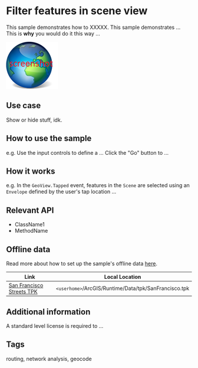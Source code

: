 # Filter features in scene view

This sample demonstrates how to XXXXX.
This sample demonstrates ...
This is **why** you would do it this way ...

![](screenshot.png)

## Use case

Show or hide stuff, idk.

## How to use the sample

e.g. Use the input controls to define a ... Click the "Go" button to ...

## How it works

e.g. In the `GeoView.Tapped` event, features in the `Scene` are selected using an `Envelope` defined by the user's tap location ...

## Relevant API

 - ClassName1
 - MethodName

## Offline data

Read more about how to set up the sample's offline data [here](http://links.esri.com/ArcGISRuntimeQtSamples).

Link | Local Location
---------|-------|
|[San Francisco Streets TPK](https://www.arcgis.com/home/item.html?id=3f1bbf0ec70b409a975f5c91f363fe7d)| `<userhome>`/ArcGIS/Runtime/Data/tpk/SanFrancisco.tpk |

## Additional information

A standard level license is required to ...

## Tags

routing, network analysis, geocode

